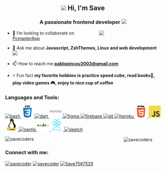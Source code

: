 <h2 align="center"><img src="https://media.giphy.com/media/COvPi2jXLV8XFOnLFz/giphy.gif" width="50"> Hi, I'm Save </h2>
<h3 align="center">A passionate frontend developer <img src="https://media.giphy.com/media/cIn5fTcjnKhStIeAef/giphy.gif" width="30"></h3>
<img align="right" width="200" src="https://media.giphy.com/media/xThta0yq8q9JwHL8kg/giphy.gif" />

- 👯 I’m looking to collaborate on [PcmasterApp](https://pcmaster-race.herokuapp.com/)

- 💬 Ask me about **Javascript, ZshThemes, Linux and web development <img src="https://media.giphy.com/media/j3fdZ1QIhCpBlWUONw/giphy.gif" width="25">**

- 📫 How to reach me **pablopincay2003@gmail.com**

- ⚡ Fun fact **my favorite hobbies is practice speed cube, read books📕, play video games 🎮, enjoy to nice cup of coffee**

<h3 align="left">Languages and Tools:</h3>
<p align="left"> <a href="https://www.gnu.org/software/bash/" target="_blank"> <img src="https://www.vectorlogo.zone/logos/gnu_bash/gnu_bash-icon.svg" alt="bash" width="40" height="40"/> </a> <a href="https://www.w3schools.com/css/" target="_blank"> <img src="https://raw.githubusercontent.com/devicons/devicon/master/icons/css3/css3-original-wordmark.svg" alt="css3" width="40" height="40"/> </a> <a href="https://dart.dev" target="_blank"> <img src="https://www.vectorlogo.zone/logos/dartlang/dartlang-icon.svg" alt="dart" width="40" height="40"/> </a> <a href="https://expressjs.com" target="_blank"> <img src="https://raw.githubusercontent.com/devicons/devicon/master/icons/express/express-original-wordmark.svg" alt="express" width="40" height="40"/> </a> <a href="https://www.figma.com/" target="_blank"> <img src="https://www.vectorlogo.zone/logos/figma/figma-icon.svg" alt="figma" width="40" height="40"/> </a> <a href="https://firebase.google.com/" target="_blank"> <img src="https://www.vectorlogo.zone/logos/firebase/firebase-icon.svg" alt="firebase" width="40" height="40"/> </a> <a href="https://git-scm.com/" target="_blank"> <img src="https://www.vectorlogo.zone/logos/git-scm/git-scm-icon.svg" alt="git" width="40" height="40"/> </a> <a href="https://heroku.com" target="_blank"> <img src="https://www.vectorlogo.zone/logos/heroku/heroku-icon.svg" alt="heroku" width="40" height="40"/> </a> <a href="https://www.w3.org/html/" target="_blank"> <img src="https://raw.githubusercontent.com/devicons/devicon/master/icons/html5/html5-original-wordmark.svg" alt="html5" width="40" height="40"/> </a> <a href="https://developer.mozilla.org/en-US/docs/Web/JavaScript" target="_blank"> <img src="https://raw.githubusercontent.com/devicons/devicon/master/icons/javascript/javascript-original.svg" alt="javascript" width="40" height="40"/> </a> <a href="https://www.linux.org/" target="_blank"> <img src="https://raw.githubusercontent.com/devicons/devicon/master/icons/linux/linux-original.svg" alt="linux" width="40" height="40"/> </a> <a href="https://nextjs.org/" target="_blank"> <img src="https://cdn.worldvectorlogo.com/logos/nextjs-3.svg" alt="nextjs" width="40" height="40"/> </a> <a href="https://nodejs.org" target="_blank"> <img src="https://raw.githubusercontent.com/devicons/devicon/master/icons/nodejs/nodejs-original-wordmark.svg" alt="nodejs" width="40" height="40"/> </a> <a href="https://reactjs.org/" target="_blank"> <img src="https://raw.githubusercontent.com/devicons/devicon/master/icons/react/react-original-wordmark.svg" alt="react" width="40" height="40"/> </a> <a href="https://www.sketch.com/" target="_blank"> <img src="https://www.vectorlogo.zone/logos/sketchapp/sketchapp-icon.svg" alt="sketch" width="40" height="40"/> </a> </p>

<p><img align="left" width="380"  src="https://github-readme-stats.vercel.app/api/top-langs?username=savecoders&show_icons=true&locale=en&layout=compact" alt="savecoders" /></p>

<p>&nbsp;<img align="center" width="380" src="https://github-readme-stats.vercel.app/api?username=savecoders&show_icons=true&locale=en" alt="savecoders" /></p>

<p align="left">
<h3>Connect with me: </h3>
<p align="left">
<a href="https://www.hackerrank.com/savecoder" target="blank"><img align="center" src="https://raw.githubusercontent.com/rahuldkjain/github-profile-readme-generator/master/src/images/icons/Social/hackerrank.svg" alt="savecoder" height="30" width="40" /></a>
<a href="https://www.leetcode.com/savecoder" target="blank"><img align="center" src="https://raw.githubusercontent.com/rahuldkjain/github-profile-readme-generator/master/src/images/icons/Social/leet-code.svg" alt="savecoder" height="30" width="40" /></a>
<a href="https://discord.gg/Save75#7529" target="blank"><img align="center" src="https://raw.githubusercontent.com/rahuldkjain/github-profile-readme-generator/master/src/images/icons/Social/discord.svg" alt="Save75#7529" height="30" width="40" /></a>
</p>
</p>
